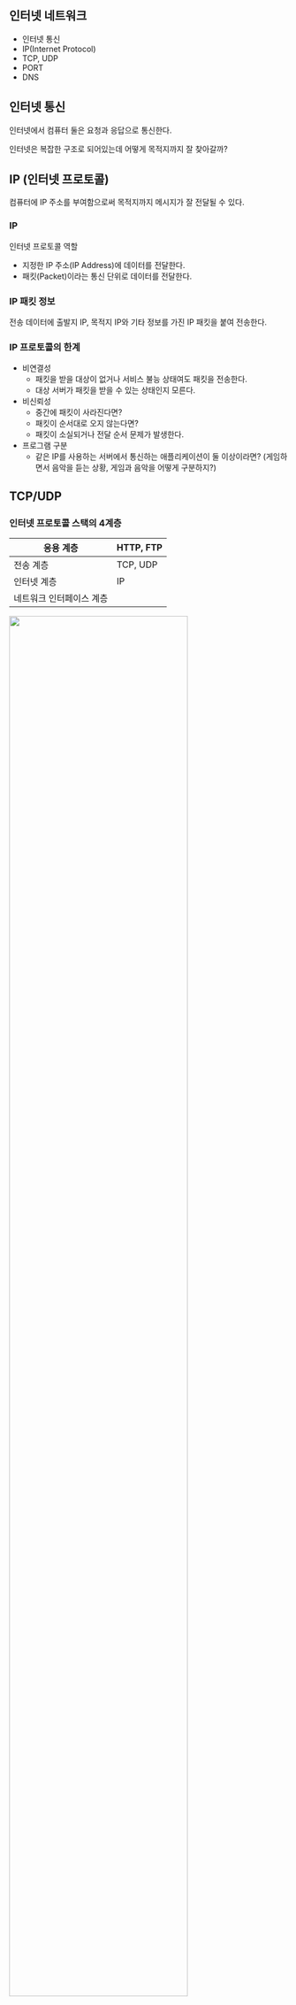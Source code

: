 ## 인터넷 네트워크

- 인터넷 통신
- IP(Internet Protocol)
- TCP, UDP
- PORT
- DNS

## 인터넷 통신

인터넷에서 컴퓨터 둘은 요청과 응답으로 통신한다. 

인터넷은 복잡한 구조로 되어있는데 어떻게 목적지까지 잘 찾아갈까?

## IP (인터넷 프로토콜)

컴퓨터에 IP 주소를 부여함으로써 목적지까지 메시지가 잘 전달될 수 있다.

### IP

인터넷 프로토콜 역할

- 지정한 IP 주소(IP Address)에 데이터를 전달한다.
- 패킷(Packet)이라는 통신 단위로 데이터를 전달한다.

### IP 패킷 정보

전송 데이터에 출발지 IP, 목적지 IP와 기타 정보를 가진 IP 패킷을 붙여 전송한다.

### IP 프로토콜의 한계

- 비연결성
    - 패킷을 받을 대상이 없거나 서비스 불능 상태여도 패킷을 전송한다.
    - 대상 서버가 패킷을 받을 수 있는 상태인지 모른다.
- 비신뢰성
    - 중간에 패킷이 사라진다면?
    - 패킷이 순서대로 오지 않는다면?
    - 패킷이 소실되거나 전달 순서 문제가 발생한다.
- 프로그램 구분
    - 같은 IP를 사용하는 서버에서 통신하는 애플리케이션이 둘 이상이라면? (게임하면서 음악을 듣는 상황, 게임과 음악을 어떻게 구분하지?)

## TCP/UDP

### 인터넷 프로토콜 스택의 4계층

| 응용 계층 | HTTP, FTP |
| --- | --- |
| 전송 계층 | TCP, UDP |
| 인터넷 계층 | IP |
| 네트워크 인터페이스 계층 |  |

<img src=https://github.com/muyaaho/http-basic/assets/76798969/75b64535-ba92-41e9-ae19-3430fd2356a0) width="80%" height="80%"/><br>

### IP 패킷 정보

출발지 IP, 목적지 IP, 기타 정보

### TCP/IP 패킷 정보

출발지 PORT, 목적지 PORT, 전송 제어, 순서, 검증 정보 등

### TCP 특징

전송 제어 프로토콜(Transmission Control Protocol)

- 연결 지향 - TCP 3 way handshake
    
    <img src=https://github.com/muyaaho/http-basic/assets/76798969/c764e3b6-b0fb-4a91-8f37-fb2728668625) width="60%" height="60%"/><br>
    - SYN: 접속 요청
    - ACK: 요청 수락
- 데이터 전달 보증
    - 응답을 통해 전달을 확인한다.
- 순서 보장
    - 순서가 다르다면 다른 부분부터 다시 보내라고 요청할 수 있다.

- 신뢰할 수 있는 프로토콜이다.
- 현재 대부분 TCP를 사용한다.

### UDP 특징

사용자 데이터그램 프로토콜(User Datagram Protocol)

- 기능이 거의 없다(like 하얀 도화지)
    - 만약 최적화해서 쓰고 싶다면 TCP는 표준이라 그냥 쓰고 UDP를 수정해서 쓸 수 있다.
- 연결 지향 X - TCP 3 way handshake X
- 데이터 전달 보증 X
- 순서 보장 X
- 데이터 전달 및 순서가 보장되지 않지만 단순하고 빠르다
    - HTTP에서 UDP를 쓰면서 사용이 점점 늘어나고 있다.
- 정리
    - IP와 거의 같다 + PORT + 체크섬
    - 애플리케이션에서 추가 작업이 필요하다.

## PORT

### 한 번에 둘 이상 연결해야 한다면?

<img src=https://github.com/muyaaho/http-basic/assets/76798969/705c4394-7ffd-4b1d-9ee5-cf6aafe37fc8) width="60%" height="60%"/><br>

<img src=https://github.com/muyaaho/http-basic/assets/76798969/d9cbc4ff-37f3-4dcc-88fc-d7cc1deec378) width="60%" height="60%"/><br>

PORT - 같은 IP 내에서 프로세스 구분

보통 IP를 아파트로, PORT는 몇동 몇호로 비유하기도 한다.

포트 번호

- 0 ~ 65535 할당 가능하다.
- 0 ~ 1023은 잘 알려진 포트로 사용하지 않는 것이 좋다.
    - FTP: 20, 21
    - TELNET: 23
    - HTTP: 80
    - HTTPS: 443

## DNS

도메인 네임 시스템(Domain Name System)

클라이언트가 도메인 명으로 물어보면 DNS 서버에서 ip 주소를 찾아 응답해 클라이언트는 그 ip 주소로 저버에 접속한다.
